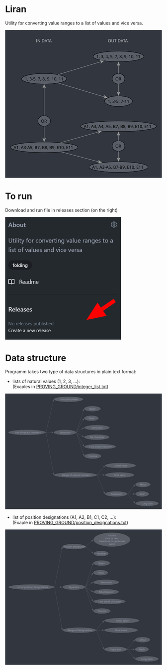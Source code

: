 # Liran

Utility for converting value ranges to a list of values and vice versa.

<p>
  <img src="https://raw.githubusercontent.com/vdevelg/liran/main/materials/work_scheme.svg" alt="work_scheme.svg">
</p>



# To run

Download and run file in releases section (on the right)

<p>
  <img src="https://raw.githubusercontent.com/vdevelg/liran/main/materials/where_releases_section.png" alt="where_releases_section.png">
</p>



# Data structure

Programm takes two type of data structures in plain text format:

- lists of natural values (1, 2, 3, ...):  
(Exaples in <a href="https://raw.githubusercontent.com/vdevelg/liran/main/PG/integer_list.txt">PROVING_GROUND/integer_list.txt</a>)

<p>
  <img src="https://raw.githubusercontent.com/vdevelg/liran/main/materials/int_list_struct.svg" alt="int_list_struct.svg">
</p>


- list of position designations (A1, A2, B1, C1, C2, ...):  
(Exaple in <a href="https://raw.githubusercontent.com/vdevelg/liran/main/PG/position_designations.txt">PROVING_GROUND/position_designations.txt</a>)

<p>
  <img src="https://raw.githubusercontent.com/vdevelg/liran/main/materials/pos_desg_list_struct.svg" alt="pos_desg_list_struct.svg">
</p>

